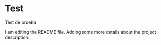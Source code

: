 # Test
Test de prueba

I am editing the README file. Adding some more details about the project description.
